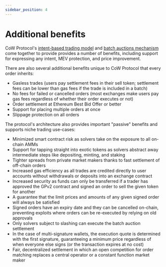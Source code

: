 ```yaml
---
sidebar_position: 4
---
```


# Additional benefits

CoW Protocol's [intent-based trading model](../introduction/intents) and [batch auctions mechanism]((../introduction/batch-auctions)) come together to provide provides a number of benefits, including support for expressing any intent, MEV protection, and price improvement. 

There are also several additional benefits unique to CoW Protocol that every order inherits: 
- Gasless trades (users pay settlement fees in their sell token; settlement fees can be lower than gas fees if the trade is included in a batch)
- No fees for failed or cancelled orders (most exchanges make users pay gas fees regardless of whether their order executes or not)
- Order settlement at Ethereum Best Bid Offer or better
- Support for placing multiple orders at once
- Slippage protection on all orders

The protocol's architecture also provides important "passive" benefits and supports niche trading use-cases:
- Minimized smart contract risk as solvers take on the exposure to all on-chain AMMs
- Support for tapping straight into exotic tokens as solvers abstract away intermediate steps like depositing, minting, and staking 
- Tighter spreads from private market makers thanks to fast settlement of off-chain orders
- Increased gas efficiency as all trades are credited directly to user accounts without withdrawals or deposits into an exchange contract 
- Increased security as funds can only be transferred if a trader has approved the GPv2 contract and signed an order to sell the given token for another
- A guarantee that the limit prices and amounts of any given signed order will always be satisfied
- Signed orders have an expiry date and they can be cancelled on-chain, preventing exploits where orders can be re-executed by relying on old approvals
- Only solvers subject to slashing can execute the batch auction settlement
- In the case of multi-signature wallets, the execution quote is determined with the first signature, guaranteeing a minimum price regardless of when everyone else signs (or the transaction expires at no cost)
- Fair, decentralized settlement in which an open competition for order matching replaces a central operator or a constant function market maker

